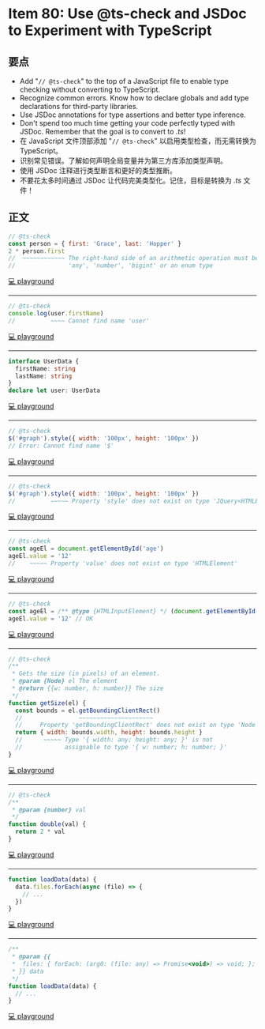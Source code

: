 # Item 80: Use @ts-check and JSDoc to Experiment with TypeScript

## 要点

- Add "`// @ts-check`" to the top of a JavaScript file to enable type checking without converting to TypeScript.
- Recognize common errors. Know how to declare globals and add type declarations for third-party libraries.
- Use JSDoc annotations for type assertions and better type inference.
- Don't spend too much time getting your code perfectly typed with JSDoc. Remember that the goal is to convert to _.ts_!
- 在 JavaScript 文件顶部添加 "`// @ts-check`" 以启用类型检查，而无需转换为 TypeScript。
- 识别常见错误。了解如何声明全局变量并为第三方库添加类型声明。
- 使用 JSDoc 注释进行类型断言和更好的类型推断。
- 不要花太多时间通过 JSDoc 让代码完美类型化。记住，目标是转换为 _.ts_ 文件！

## 正文

```js
// @ts-check
const person = { first: 'Grace', last: 'Hopper' }
2 * person.first
//  ~~~~~~~~~~~~ The right-hand side of an arithmetic operation must be of type
//               'any', 'number', 'bigint' or an enum type
```

[💻 playground](https://www.typescriptlang.org/play/?ts=5.4.5&allowJs=true&noEmit=true#code/PTAEAEBcGcFoGMAWBTeBrAUPA9gO2pKAA7IBO0eoAvKAN4BmAluZAFygDkA4qQIbzIOAGlAAbXgXYcAEtiIlSHAL4BuDACZQAKmJkKuAHRMWGEKFAA-K9ZtXQAFRShSjAOaJIsRL1wATUNCMvsig2PSgPhEukIgAtsiQjPChCryJlLEArgSgAEYhYaCQAJ4kpmDmlVXVHD7Fwpy4mbH5iiIcuW6MuJAcoaQRuKDITbFFpcgYQA)

---

```js
// @ts-check
console.log(user.firstName)
//          ~~~~ Cannot find name 'user'
```

[💻 playground](https://www.typescriptlang.org/play/?ts=5.4.5&allowJs=true&noEmit=true#code/PTAEAEBcGcFoGMAWBTeBrAUPA9gO2tgDbIB0h2A5gBQCu0yATiQGYCWD0kAcgIYC2yAJQBuDCFATJUgH6zpoAMI9cubJFBtcAE1C5+yUAHI6jQxiA)

---

```ts
interface UserData {
  firstName: string
  lastName: string
}
declare let user: UserData
```

[💻 playground](https://www.typescriptlang.org/play/?ts=5.4.5&allowJs=true&noEmit=true#code/JYOwLgpgTgZghgYwgAgKoGdoBE5jsgbwChlkZgp0wA5OAWwgC5kqpQBzAbhOQBs4qtBs1YduAXyIATCAn5QUvCGGQBXTFGYZsuONyA)

---

```js
// @ts-check
$('#graph').style({ width: '100px', height: '100px' })
// Error: Cannot find name '$'
```

[💻 playground](https://www.typescriptlang.org/play/?ts=5.4.5&allowJs=true&noEmit=true#code/PTAEAEBcGcFoGMAWBTeBrAUAEgBQHIBiAcwCcBDAB0TwEoA6aSATwBtkcBvPAdwEsATSNQBcoPAEYADJIoAPPABoxKXkUSQ8oidLl4AvjQDcGEKACiJEgHsSogMJkAdo6uRQAM16P+oR2QC2yGJYeBhAA)

---

```js
// @ts-check
$('#graph').style({ width: '100px', height: '100px' })
//          ~~~~~ Property 'style' does not exist on type 'JQuery<HTMLElement>'
```

[💻 playground](https://www.typescriptlang.org/play/?ts=5.4.5&allowJs=true&noEmit=true#code/PTAEAEBcGcFoGMAWBTeBrAUAEgBQHIBiAcwCcBDAB0TwEoA6aSATwBtkcBvPAdwEsATSNQBcoPAEYADJIoAPPABoxKXkUSQ8oidLl4AvjQDcGEKDPmLAP2vXQABRIB7CshLMxjVsjyh+j5NCgAHaOkKDIsryMoI5BoMwuYgBSAIoArq5MADwAEgAqALIAMgCibAC2yEGQAHx4GEA)

---

```js
// @ts-check
const ageEl = document.getElementById('age')
ageEl.value = '12'
//    ~~~~~ Property 'value' does not exist on type 'HTMLElement'
```

[💻 playground](https://www.typescriptlang.org/play/?ts=5.4.5&strictNullChecks=false&allowJs=true&noEmit=true#code/PTAEAEBcGcFoGMAWBTeBrAUPA9gO2pKAIYDmyAogDagC8oAJtvAK4C2yukAdGZFcu04AhAJ4BJegAoA5KWTSAlAG4McqlwBuRSs2S1Q0gIwAmaSpChLoAH63boAAoAnbAAdkTyCINad8htjI0KC42ITIAB4AlgSgeKBe7gYAEgAqALIAMvyCkNIYQA)

---

```js
// @ts-check
const ageEl = /** @type {HTMLInputElement} */ (document.getElementById('age'))
ageEl.value = '12' // OK
```

[💻 playground](https://www.typescriptlang.org/play/?ts=5.4.5&strictNullChecks=false&allowJs=true&noEmit=true#code/PTAEAEBcGcFoGMAWBTeBrAUPA9gO2pKAIYDmyAogDagC8owAVAxJAJ4AOyoA3gBIAqAWQAyASVzsArpCrIAtslyQAvqAbAAFABNs8SQqUA6MjMrzFkAEKtRWjQHJSyewEoXAbgxOqhgG5FKSS46ewBGACZ7d1B6MAB5AGkMIA)

---

```js
// @ts-check
/**
 * Gets the size (in pixels) of an element.
 * @param {Node} el The element
 * @return {{w: number, h: number}} The size
 */
function getSize(el) {
  const bounds = el.getBoundingClientRect()
  //                ~~~~~~~~~~~~~~~~~~~~~
  //     Property 'getBoundingClientRect' does not exist on type 'Node'
  return { width: bounds.width, height: bounds.height }
  //      ~~~~~ Type '{ width: any; height: any; }' is not
  //            assignable to type '{ w: number; h: number; }'
}
```

[💻 playground](https://www.typescriptlang.org/play/?ts=5.4.5&strictNullChecks=false&allowJs=true&noEmit=true#code/PTAEAEBcGcFoGMAWBTeBrAUMAVNjptQBxZGUSFUaASwC9lQAKagO1AAdqAPZAG2gCUoAPYAzUAEM2fZAFtkLSADp8hcOwkAnCbNABvAHLCAJsgC+oPqAAqlGfMWqIm0gFdNbPXoDuALlAsrrIARsiaADSgiP6BIWFmFrYMNPSqwBiirizwkNTCbADmpADKdMiMfEJ6+KDw+dCQoMHCWcbQoAC8lrxKRZAAQi0sxqwFAMK81AqQAEqokIwCANw1IKDrG5tboAB+e-sHh0erYJsACprC7GGQAJ6gAOR9g62jE1OKczkPoMbCyO0WMJGsguNQGiI2Hdro8jKYHjUXJB3J5vNRjBR-M1WtAlGiMYhIihqAVEJAsUM2kpiaTIGYVus1ltDjZbjCHnpQPjMZIWLcllFkCSyf4pPzQGYfuCAsCTttthJoDQCiwJMFeAxIMJyGyGByuTEgqFNALogEjWEBZKMGYMEA)

---

```js
// @ts-check
/**
 * @param {number} val
 */
function double(val) {
  return 2 * val
}
```

[💻 playground](https://www.typescriptlang.org/play/?ts=5.4.5&strictNullChecks=false&allowJs=true&noEmit=true#code/PTAEAEBcGcFoGMAWBTeBrAUMAVNjpsIAHAQwCcSBbUAbwDsBXSgI2TIF9QA3EgG32zAMAMwZ14kAJYB7OqAAm0hs17IAFD14BKWvlBlkkBmTkAmAtz4BuDOwxA)

---

```ts
function loadData(data) {
  data.files.forEach(async (file) => {
    // ...
  })
}
```

[💻 playground](https://www.typescriptlang.org/play/?ts=5.4.5&strictNullChecks=false&allowJs=true&noEmit=true&noImplicitAny=false#code/GYVwdgxgLglg9mABAGzgQwCYBE1TQCg1zQEpEBvAKEUSLwDpgZkBTAZ0bgCcBRNCABb40bAJ6RETVogC8APgrUaiAPQrE9TUoC+JANyVtlIA)

---

```ts
/**
 * @param {{
 *  files: { forEach: (arg0: (file: any) => Promise<void>) => void; };
 * }} data
 */
function loadData(data) {
  // ...
}
```

[💻 playground](https://www.typescriptlang.org/play/?ts=5.4.5&strictNullChecks=false&allowJs=true&noEmit=true&noImplicitAny=false#code/PQKhCgAIUgBAHAhgJ0QW0gb01GkBmAlgDYCmAzgFxYED2yAoogMYAW1AFCgOYAMnRMtUQA7AJ4BKSAF4AfJAAKyWmkLlSAHgButQgBNZUuZB36A3JAC+Z3FcuQ9iAC6JcwcPgCuI5k8K0RSGJaRD0AEWdEDkcXKRxISGBgSAA6NPBLcCA)
